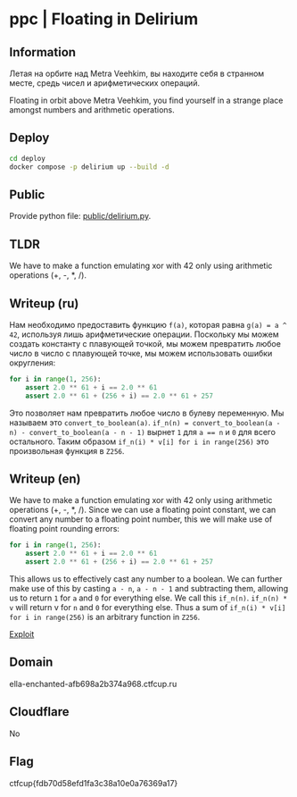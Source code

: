 # ppc | Floating in Delirium

## Information

Летая на орбите над Metra Veehkim, вы находите себя в странном месте, средь чисел и арифметических операций.

Floating in orbit above Metra Veehkim, you find yourself in a strange place amongst numbers and arithmetic operations.

## Deploy

```sh
cd deploy
docker compose -p delirium up --build -d
```

## Public

Provide python file: [public/delirium.py](public/delirium.py).

## TLDR

We have to make a function emulating xor with 42 only using arithmetic operations (+, -, *, /).

## Writeup (ru)

Нам необходимо предоставить функцию `f(a)`, которая равна `g(a) = a ^ 42`, используя лишь арифметические операции. Поскольку мы можем создать константу с плавующей точкой, мы можем превратить любое число в число с плавующей точке, мы можем использовать ошибки округления:
```python
for i in range(1, 256):
    assert 2.0 ** 61 + i == 2.0 ** 61
    assert 2.0 ** 61 + (256 + i) == 2.0 ** 61 + 257
```
Это позволяет нам превратить любое число в булеву переменную. Мы называем это `convert_to_boolean(a)`. `if_n(n) = convert_to_boolean(a - n) - convert_to_boolean(a - n - 1)` вырнет `1` для `a == n` и `0` для всего остального. Таким образом `if_n(i) * v[i] for i in range(256)` это произвольная функция в `Z256`.

## Writeup (en)

We have to make a function emulating xor with 42 only using arithmetic operations (+, -, *, /). Since we can use a floating point constant, we can convert any number to a floating point number, this we will make use of floating point rounding errors:
```python
for i in range(1, 256):
    assert 2.0 ** 61 + i == 2.0 ** 61
    assert 2.0 ** 61 + (256 + i) == 2.0 ** 61 + 257
```
This allows us to effectively cast any number to a boolean. We can further make use of this by casting `a - n`, `a - n - 1` and subtracting them, allowing us to return `1` for `a` and `0` for everything else. We call this `if_n(n)`. `if_n(n) * v` will return v for `n` and `0` for everything else. Thus a sum of `if_n(i) * v[i] for i in range(256)` is an arbitrary function in `Z256`.

[Exploit](solve/solve.py)

## Domain

ella-enchanted-afb698a2b374a968.ctfcup.ru

## Cloudflare

No

## Flag

ctfcup{fdb70d58efd1fa3c38a10e0a76369a17}
